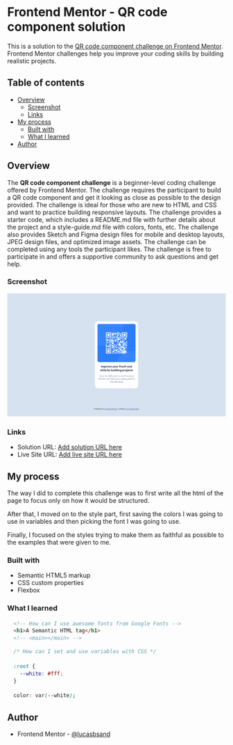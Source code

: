 # Frontend Mentor - QR code component solution

This is a solution to the [QR code component challenge on Frontend Mentor](https://www.frontendmentor.io/challenges/qr-code-component-iux_sIO_H). Frontend Mentor challenges help you improve your coding skills by building realistic projects. 

## Table of contents

- [Overview](#overview)
  - [Screenshot](#screenshot)
  - [Links](#links)
- [My process](#my-process)
  - [Built with](#built-with)
  - [What I learned](#what-i-learned)
- [Author](#author)

## Overview
The **QR code component challenge** is a beginner-level coding challenge offered by Frontend Mentor. The challenge requires the participant to build a QR code component and get it looking as close as possible to the design provided. The challenge is ideal for those who are new to HTML and CSS and want to practice building responsive layouts. The challenge provides a starter code, which includes a README.md file with further details about the project and a style-guide.md file with colors, fonts, etc. The challenge also provides Sketch and Figma design files for mobile and desktop layouts, JPEG design files, and optimized image assets. The challenge can be completed using any tools the participant likes. The challenge is free to participate in and offers a supportive community to ask questions and get help.

### Screenshot

![Desktop Design Screenshot](./screenshot.png)

### Links

- Solution URL: [Add solution URL here](https://your-solution-url.com)
- Live Site URL: [Add live site URL here](https://your-live-site-url.com)

## My process
The way I did to complete this challenge was to first write all the html of the page to focus only on how it would be structured.

After that, I moved on to the style part, first saving the colors I was going to use in variables and then picking the font I was going to use.

Finally, I focused on the styles trying to make them as faithful as possible to the examples that were given to me.

### Built with

- Semantic HTML5 markup
- CSS custom properties
- Flexbox

### What I learned
```html
  <!-- How can I use awesome fonts from Google Fonts -->
  <h1>A Semantic HTML tag</h1>
  <!-- <main></main> -->
```
```css
  /* How can I set and use variables with CSS */

  :root {
    --white: #fff;
  }

  color: var(--white);
```

## Author

- Frontend Mentor - [@lucasbsand](https://www.frontendmentor.io/profile/lucasbsand)
